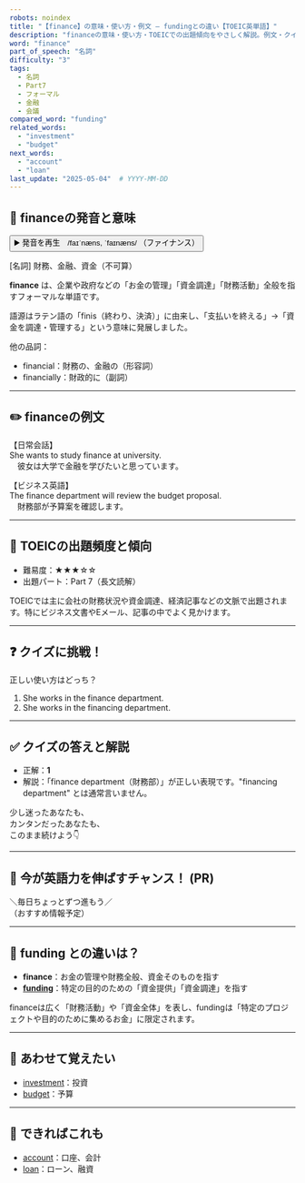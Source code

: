 ```yaml
---
robots: noindex
title: "【finance】の意味・使い方・例文 ― fundingとの違い【TOEIC英単語】"
description: "financeの意味・使い方・TOEICでの出題傾向をやさしく解説。例文・クイズ付きでfundingとの違いもわかりやすく学べます。"
word: "finance"
part_of_speech: "名詞"
difficulty: "3"
tags:
  - 名詞
  - Part7
  - フォーマル
  - 金融
  - 会議
compared_word: "funding"
related_words:
  - "investment"
  - "budget"
next_words:
  - "account"
  - "loan"
last_update: "2025-05-04"  # YYYY-MM-DD
---
```


## 🔰 financeの発音と意味

<button class="play-audio" onclick="playTTS('finance')">
  <span class="play-audio-main">
    ▶️ 発音を再生　/faɪˈnæns, ˈfaɪnæns/
  </span>
  <span class="play-audio-sub">
    （ファイナンス）
  </span>
</button>

[名詞] 財務、金融、資金（不可算）

**finance** は、企業や政府などの「お金の管理」「資金調達」「財務活動」全般を指すフォーマルな単語です。

語源はラテン語の「finis（終わり、決済）」に由来し、「支払いを終える」→「資金を調達・管理する」という意味に発展しました。

他の品詞：  
- financial：財務の、金融の（形容詞）
- financially：財政的に（副詞）

---

## ✏️ financeの例文

【日常会話】  
She wants to study finance at university.  
　彼女は大学で金融を学びたいと思っています。

【ビジネス英語】  
The finance department will review the budget proposal.  
　財務部が予算案を確認します。

---

## 🎯 TOEICの出題頻度と傾向

- 難易度：★★★☆☆
- 出題パート：Part 7（長文読解）

TOEICでは主に会社の財務状況や資金調達、経済記事などの文脈で出題されます。特にビジネス文書やEメール、記事の中でよく見かけます。

---

## ❓ クイズに挑戦！

正しい使い方はどっち？

1. She works in the finance department.  
2. She works in the financing department.

---

## ✅ クイズの答えと解説

- 正解：**1**
- 解説：「finance department（財務部）」が正しい表現です。"financing department" とは通常言いません。

少し迷ったあなたも、  
カンタンだったあなたも、  
このまま続けよう👇️

---

## 🚀 今が英語力を伸ばすチャンス！ (PR)

<div class="info-center">
＼毎日ちょっとずつ進もう／<br>  
（おすすめ情報予定）
</div>

---

## 🤔  funding との違いは？

- **finance**：お金の管理や財務全般、資金そのものを指す
- **[funding](/word/funding/)**：特定の目的のための「資金提供」「資金調達」を指す

financeは広く「財務活動」や「資金全体」を表し、fundingは「特定のプロジェクトや目的のために集めるお金」に限定されます。

---

## 🧩 あわせて覚えたい

- [investment](/word/investment/)：投資
- [budget](/word/budget/)：予算

---

## 📖 できればこれも

- [account](/word/account/)：口座、会計
- [loan](/word/loan/)：ローン、融資

<!-- cvid: aid00_bid11 -->

